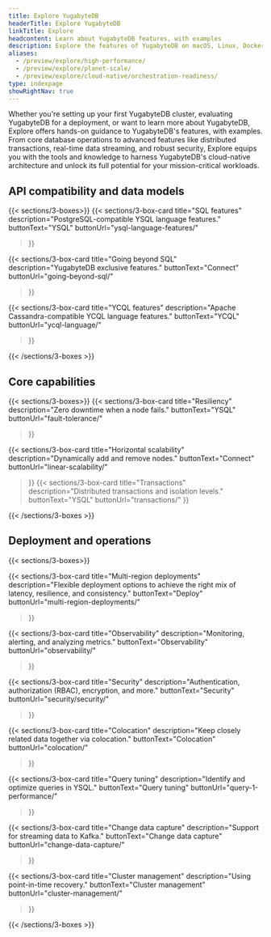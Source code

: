 ```yaml
---
title: Explore YugabyteDB
headerTitle: Explore YugabyteDB
linkTitle: Explore
headcontent: Learn about YugabyteDB features, with examples
description: Explore the features of YugabyteDB on macOS, Linux, Docker, and Kubernetes.
aliases:
  - /preview/explore/high-performance/
  - /preview/explore/planet-scale/
  - /preview/explore/cloud-native/orchestration-readiness/
type: indexpage
showRightNav: true
---
```


Whether you're setting up your first YugabyteDB cluster, evaluating YugabyteDB for a deployment, or want to learn more about YugabyteDB, Explore offers hands-on guidance to YugabyteDB's features, with examples. From core database operations to advanced features like distributed transactions, real-time data streaming, and robust security, Explore equips you with the tools and knowledge to harness YugabyteDB's cloud-native architecture and unlock its full potential for your mission-critical workloads.

## API compatibility and data models

{{< sections/3-boxes>}}
  {{< sections/3-box-card
    title="SQL features"
    description="PostgreSQL-compatible YSQL language features."
    buttonText="YSQL"
    buttonUrl="ysql-language-features/"
  >}}

  {{< sections/3-box-card
    title="Going beyond SQL"
    description="YugabyteDB exclusive features."
    buttonText="Connect"
    buttonUrl="going-beyond-sql/"
  >}}

  {{< sections/3-box-card
    title="YCQL features"
    description="Apache Cassandra-compatible YCQL language features."
    buttonText="YCQL"
    buttonUrl="ycql-language/"
  >}}

{{< /sections/3-boxes >}}

## Core capabilities

{{< sections/3-boxes>}}
  {{< sections/3-box-card
    title="Resiliency"
    description="Zero downtime when a node fails."
    buttonText="YSQL"
    buttonUrl="fault-tolerance/"
  >}}

  {{< sections/3-box-card
    title="Horizontal scalability"
    description="Dynamically add and remove nodes."
    buttonText="Connect"
    buttonUrl="linear-scalability/"
  >}}
  {{< sections/3-box-card
    title="Transactions"
    description="Distributed transactions and isolation levels."
    buttonText="YSQL"
    buttonUrl="transactions/"
  >}}

{{< /sections/3-boxes >}}

## Deployment and operations

{{< sections/3-boxes>}}

  {{< sections/3-box-card
    title="Multi-region deployments"
    description="Flexible deployment options to achieve the right mix of latency, resilience, and consistency."
    buttonText="Deploy"
    buttonUrl="multi-region-deployments/"
  >}}

  {{< sections/3-box-card
    title="Observability"
    description="Monitoring, alerting, and analyzing metrics."
    buttonText="Observability"
    buttonUrl="observability/"
  >}}

  {{< sections/3-box-card
    title="Security"
    description="Authentication, authorization (RBAC), encryption, and more."
    buttonText="Security"
    buttonUrl="security/security/"
  >}}

  {{< sections/3-box-card
    title="Colocation"
    description="Keep closely related data together via colocation."
    buttonText="Colocation"
    buttonUrl="colocation/"
  >}}

  {{< sections/3-box-card
    title="Query tuning"
    description="Identify and optimize queries in YSQL."
    buttonText="Query tuning"
    buttonUrl="query-1-performance/"
  >}}

  {{< sections/3-box-card
    title="Change data capture"
    description="Support for streaming data to Kafka."
    buttonText="Change data capture"
    buttonUrl="change-data-capture/"
  >}}

  {{< sections/3-box-card
    title="Cluster management"
    description="Using point-in-time recovery."
    buttonText="Cluster management"
    buttonUrl="cluster-management/"
  >}}

{{< /sections/3-boxes >}}




<!--
| Section | Purpose | [Universe&nbsp;setup](#set-up-yugabytedb-universe) |
| :--- | :--- | :--- |
| [SQL features](ysql-language-features/) | Learn about YugabyteDB's compatibility with PostgreSQL, including data types, queries, expressions, operators, extensions, and more. | Single-node<br/>local/cloud |
| [YCQL features](ycql-language/) | Learn about YugabyteDB's Apache Cassandra-compatible YCQL language features. | Single-node<br/>local/cloud |
| [Going beyond SQL](going-beyond-sql/) | Learn about YugabyteDB exclusive features such as follower reads, tablespaces, built-in connection pooling, and more. | Multi-node<br/>local |
| [Resiliency](fault-tolerance/) | Learn how YugabyteDB achieves resiliency when a node fails. | Multi-node<br/>local |
| [Horizontal scalability](linear-scalability/) | See how YugabyteDB handles loads while dynamically adding or removing nodes. | Multi-node<br/>local |
| [Transactions](transactions/) | Understand how distributed transactions and isolation levels work in YugabyteDB. | Single-node<br/>local/cloud |
| [Colocation](colocation/) | YugabyteDB allows for closely related data to reside together via colocation. Learn how to co-locate tables. | Single-node<br/>local/cloud |
| [Multi-region deployments](multi-region-deployments/) | Learn about the different multi-region topologies that you can deploy using YugabyteDB. | Multi-node<br/>local |
| [Query tuning](query-1-performance/) | Learn about the tools available to identify and optimize queries in YSQL. | Single-node<br/>local/cloud |
| [Cluster management](cluster-management/) | Learn how to roll back database changes to a specific point in time using point-in-time recovery. | Single-node<br/>local |
| [Change data capture](change-data-capture/) | Learn about YugabyteDB support for streaming data to Kafka. | N/A |
| [Security](security/security/) | Learn how to secure data in YugabyteDB, using authentication, authorization (RBAC), encryption, and more. | Single-node<br/>local/cloud |
| [Observability](observability/) | Export metrics into Prometheus and create dashboards using Grafana. | Multi-node<br/>local |
-->
